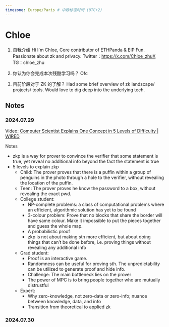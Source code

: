 ```yaml
---
timezone: Europe/Paris # 中欧标准时间 (UTC+2)
---
```


# Chloe
1. 自我介绍
    Hi I'm Chloe, Core contributor of ETHPanda & EIP Fun. Passionate about zk and privacy.
    Twitter：https://x.com/Chloe_zhuX
    TG：chloe_zhu

2. 你认为你会完成本次残酷学习吗？
    Ofc

3. 目前阶段对于 ZK 的了解？
    Had some brief overview of zk landscape/ projects/ tools. Would love to dig deep into the underlying tech.


## Notes

<!-- Content_START -->

### 2024.07.29

Video: [Computer Scientist Explains One Concept in 5 Levels of Difficulty | WIRED](https://www.youtube.com/watch?v=fOGdb1CTu5c)

Notes
- zkp is a way for prover to convince the verifier that some statement is true, yet reveal no additional info beyond the fact the statement is true
- 5 levels to explain zkp
    - Child: The prover proves that there is a puffin within a group of penguins in the photo through a hole to the verifier, without revealing the location of the puffin.
    - Teen: The prover proves he know the password to a box, without revealing the exact pwd.
    - College student:
        - NP-complete problems: a class of computational problems where an efficient, algorithmic solution has yet to be found
        - 3-colour problem: Prove that no blocks that share the border will have same colour. Make it impossible to put the pieces together and guess the whole map.
        - A probabilistic proof
        - zkp is not about making sth more efficient, but about doing things that can’t be done before, i.e. proving things without revealing any additional info
    - Grad student:
        - Proof is an interactive game.
        - Randomness can be useful for proving sth. The unpredictability can be utilized to generate proof and hide info.
        - Challenge: The main bottleneck lies on the prover
        - The power of MPC is to bring people together who are mutually distrustful
    - Expert:
        - Why zero-knowledge, not zero-data or zero-info; nuance between knowledge, data, and info
        - Transition from theoretical to applied zk

### 2024.07.30

<!-- Content_END -->
